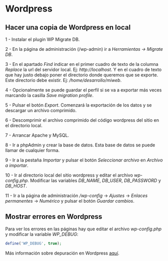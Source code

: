 # Wordpress


## Hacer una copia de Wordpress en local

1 - Instalar el plugin WP Migrate DB.

2 - En la página de administración (/wp-admin) ir a *Herramientas -> Migrate DB*.

3 - En el apartado *Find* indicar en el primer cuadro de texto de la columna *Replace* la url del servidor local. Ej: *http://localhost*. Y en el cuadro de texto que hay justo debajo poner el directorio donde queremos que se exporte. Este directorio debe existir. Ej: */home/desarrollo/miweb*.

4 - Opcionalmente se puede guardar el perfil si se va a exportar más veces marcando la casilla *Save migration profile*.

5 - Pulsar el botón *Export*. Comenzará la exportación de los datos y se descargar un archivo comprimido.

6 - Descomprimir el archivo comprimido del código wordpress del sitio en el directorio local.

7 - Arrancar Apache y MySQL.

8 - Ir a phpAdmin y crear la base de datos. Esta base de datos se puede llamar de cualquier forma.

9 - Ir a la pestaña *Importar* y pulsar el botón *Seleccionar archivo* en *Archivo a importar*.

10 - Ir al directorio local del sitio wordpress y editar el archivo *wp-config.php*. Modificar las variables *DB_NAME*, *DB_USER*, *DB_PASSWORD* y *DB_HOST*.

11 - Ir a la página de administración */wp-config* -> *Ajustes* -> *Enlaces permanentes* -> *Numérico* y pulsar el botón *Guardar cambios*.


## Mostrar errores en Wordpress

Para ver los errores en las páginas hay que editar el archivo *wp-config.php* y modificar la variable *WP_DEBUG*:

```php
define('WP_DEBUG', true);
```

Más información sobre depuración en Wordpress [aquí](https://codex.wordpress.org/Debugging_in_WordPress).